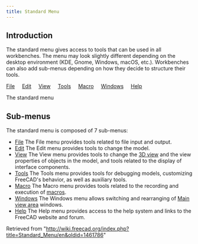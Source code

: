 ```yaml
---
title: Standard Menu
---
```

## Introduction

The standard menu gives access to tools that can be used in all workbenches. The menu may look slightly different depending on the desktop environment (KDE, Gnome, Windows, macOS, etc.). Workbenches can also add sub-menus depending on how they decide to structure their tools.

[File](/Std_File_Menu "Std File Menu")
   
[Edit](/Std_Edit_Menu "Std Edit Menu")
   
[View](/Std_View_Menu "Std View Menu")
   
[Tools](/Std_Tools_Menu "Std Tools Menu")
   
[Macro](/Std_Macro_Menu "Std Macro Menu")
   
[Windows](/Std_Windows_Menu "Std Windows Menu")
   
[Help](/Std_Help_Menu "Std Help Menu")

The standard menu

## Sub-menus

The standard menu is composed of 7 sub-menus:

* [File](/Std_File_Menu "Std File Menu") The File menu provides tools related to file input and output.
* [Edit](/Std_Edit_Menu "Std Edit Menu") The Edit menu provides tools to change the model.
* [View](/Std_View_Menu "Std View Menu") The View menu provides tools to change the [3D view](/3D_view "3D view") and the view properties of objects in the model, and tools related to the display of interface components.
* [Tools](/Std_Tools_Menu "Std Tools Menu") The Tools menu provides tools for debugging models, customizing FreeCAD's behavior, as well as auxiliary tools.
* [Macro](/Std_Macro_Menu "Std Macro Menu") The Macro menu provides tools related to the recording and execution of [macros](/Macros "Macros").
* [Windows](/Std_Windows_Menu "Std Windows Menu") The Windows menu allows switching and rearranging of [Main view area](/Main_view_area "Main view area") windows.
* [Help](/Std_Help_Menu "Std Help Menu") The Help menu provides access to the help system and links to the FreeCAD website and forum.

Retrieved from "<http://wiki.freecad.org/index.php?title=Standard_Menu/en&oldid=1461786>"